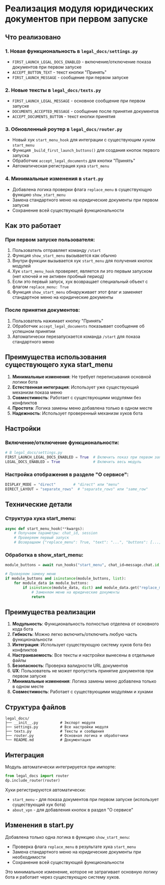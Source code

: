 # Реализация модуля юридических документов при первом запуске

## Что реализовано

### 1. Новая функциональность в `legal_docs/settings.py`
- `FIRST_LAUNCH_LEGAL_DOCS_ENABLED` - включение/отключение показа документов при первом запуске
- `ACCEPT_BUTTON_TEXT` - текст кнопки "Принять"
- `FIRST_LAUNCH_MESSAGE` - сообщение при первом запуске

### 2. Новые тексты в `legal_docs/texts.py`
- `FIRST_LAUNCH_LEGAL_MESSAGE` - основное сообщение при первом запуске
- `DOCUMENTS_ACCEPTED_MESSAGE` - сообщение после принятия документов
- `ACCEPT_DOCUMENTS_BUTTON` - текст кнопки принятия

### 3. Обновленный роутер в `legal_docs/router.py`
- Новый хук `start_menu_hook` для интеграции с существующим хуком `start_menu`
- Функция `_build_first_launch_buttons()` для создания кнопок первого запуска
- Обработчик `accept_legal_documents` для кнопки "Принять"
- Автоматическая регистрация хука `start_menu`

### 4. Минимальные изменения в `start.py`
- Добавлена логика проверки флага `replace_menu` в существующую функцию `show_start_menu`
- Замена стандартного меню на юридические документы при первом запуске
- Сохранение всей существующей функциональности

## Как это работает

### При первом запуске пользователя:
1. Пользователь отправляет команду `/start`
2. Функция `show_start_menu` вызывается как обычно
3. Внутри функции вызывается хук `start_menu` для получения кнопок модулей
4. Хук `start_menu_hook` проверяет, является ли это первым запуском (нет ключей и не активен пробный период)
5. Если это первый запуск, хук возвращает специальный объект с флагом `replace_menu: True`
6. Функция `show_start_menu` обнаруживает этот флаг и заменяет стандартное меню на юридические документы

### После принятия документов:
1. Пользователь нажимает кнопку "Принять"
2. Обработчик `accept_legal_documents` показывает сообщение об успешном принятии
3. Автоматически перезапускается команда `/start` для показа стандартного меню

## Преимущества использования существующего хука start_menu

1. **Минимальные изменения**: Не требует переписывания основной логики бота
2. **Естественная интеграция**: Использует уже существующий механизм показа меню
3. **Совместимость**: Работает с существующими модулями без конфликтов
4. **Простота**: Логика замены меню добавлена только в одном месте
5. **Надежность**: Использует проверенный механизм хуков бота

## Настройки

### Включение/отключение функциональности:
```python
# В legal_docs/settings.py
FIRST_LAUNCH_LEGAL_DOCS_ENABLED = True  # Включить показ при первом запуске
LEGAL_DOCS_ENABLED = True               # Включить весь модуль
```

### Настройка отображения в разделе "О сервисе":
```python
DISPLAY_MODE = "direct"        # "direct" или "menu"
DIRECT_LAYOUT = "separate_rows"  # "separate_rows" или "same_row"
```

## Технические детали

### Структура хука start_menu:
```python
async def start_menu_hook(**kwargs):
    # Получаем параметры: chat_id, session
    # Проверяем первый запуск
    # Возвращаем {"replace_menu": True, "text": "...", "buttons": [...]} если нужно
```

### Обработка в show_start_menu:
```python
module_buttons = await run_hooks("start_menu", chat_id=message.chat.id, session=session)

# Проверяем замену меню
if module_buttons and isinstance(module_buttons, list):
    for module_data in module_buttons:
        if isinstance(module_data, dict) and module_data.get("replace_menu"):
            # Заменяем меню на юридические документы
            return
```

## Преимущества реализации

1. **Модульность**: Функциональность полностью отделена от основного кода бота
2. **Гибкость**: Можно легко включить/отключить любую часть функциональности
3. **Интеграция**: Использует существующую систему хуков бота без конфликтов
4. **Настраиваемость**: Все тексты и настройки вынесены в отдельные файлы
5. **Безопасность**: Проверка валидности URL документов
6. **UX**: Пользователь не может пропустить принятие документов при первом запуске
7. **Минимальные изменения**: Логика замены меню добавлена только в одном месте
8. **Совместимость**: Работает с существующими модулями и хуками

## Структура файлов

```
legal_docs/
├── __init__.py          # Экспорт модуля
├── settings.py          # Все настройки модуля
├── texts.py             # Тексты и сообщения
├── router.py            # Основная логика и обработчики
└── README.md            # Документация
```

## Интеграция

Модуль автоматически интегрируется при импорте:
```python
from legal_docs import router
dp.include_router(router)
```

Хуки регистрируются автоматически:
- `start_menu` - для показа документов при первом запуске (использует существующий хук бота)
- `about_vpn` - для добавления кнопок в раздел "О сервисе"

## Изменения в start.py

Добавлена только одна логика в функцию `show_start_menu`:
- Проверка флага `replace_menu` в результате хука `start_menu`
- Замена стандартного меню на юридические документы при необходимости
- Сохранение всей существующей функциональности

Это минимальное изменение, которое не затрагивает основную логику бота и работает через существующую систему хуков.